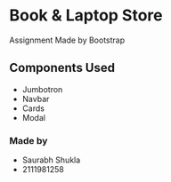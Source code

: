 # Book & Laptop Store
Assignment Made by Bootstrap 
## Components Used
- Jumbotron
- Navbar
- Cards
- Modal
 
### Made by 
- Saurabh Shukla
- 2111981258